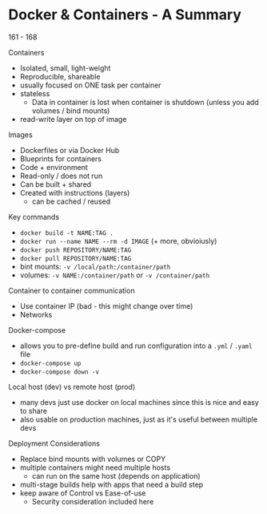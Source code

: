 # Docker & Containers - A Summary

161 - 168

Containers

-   Isolated, small, light-weight
-   Reproducible, shareable
-   usually focused on ONE task per container
-   stateless
    -   Data in container is lost when container is shutdown (unless you add volumes / bind mounts)
-   read-write layer on top of image

Images

-   Dockerfiles or via Docker Hub
-   Blueprints for containers
-   Code + environment
-   Read-only / does not run
-   Can be built + shared
-   Created with instructions (layers)
    -   can be cached / reused

Key commands

-   `docker build -t NAME:TAG .`
-   `docker run --name NAME --rm -d IMAGE` (+ more, obvioiusly)
-   `docker push REPOSITORY/NAME:TAG`
-   `docker pull REPOSITORY/NAME:TAG`
-   bint mounts: `-v /local/path:/container/path`
-   volumes: `-v NAME:/container/path` or `-v /container/path`

Container to container communication

-   Use container IP (bad - this might change over time)
-   Networks

Docker-compose

-   allows you to pre-define build and run configuration into a `.yml` / `.yaml` file
-   `docker-compose up`
-   `docker-compose down -v`

Local host (dev) vs remote host (prod)

-   many devs just use docker on local machines since this is nice and easy to share
-   also usable on production machines, just as it's useful between multiple devs

Deployment Considerations

-   Replace bind mounts with volumes or COPY
-   multiple containers might need multiple hosts
    -   can run on the same host (depends on application)
-   multi-stage builds help with apps that need a build step
-   keep aware of Control vs Ease-of-use
    -   Security consideration included here
